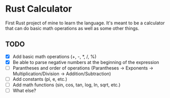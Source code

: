 # Rust Calculator
First Rust project of mine to learn the language. It's meant to be a calculator that can do basic math operations as well as some other things.

## TODO
- [x] Add basic math operations (+, -, *, /, %)
- [x] Be able to parse negative numbers at the beginning of the expression
- [ ] Parantheses and order of operations (Parantheses -> Exponents -> Multiplication/Division -> Addition/Subtraction)
- [ ] Add constants (pi, e, etc.)
- [ ] Add math functions (sin, cos, tan, log, ln, sqrt, etc.)
- [ ] What else?